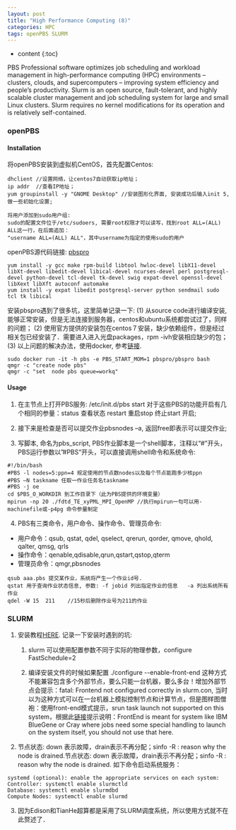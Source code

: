 ```yaml
---
layout: post
title: "High Performance Computing (8)"
categories: HPC
tags: openPBS SLURM
--- 
```


* content
{:toc}

PBS Professional software optimizes job scheduling and workload management in high-performance computing (HPC) environments – clusters, clouds, and supercomputers – improving system efficiency and people’s productivity. Slurm is an open source, fault-tolerant, and highly scalable cluster management and job scheduling system for large and small Linux clusters. Slurm requires no kernel modifications for its operation and is relatively self-contained.




### **openPBS**

#### **Installation**

将openPBS安装到虚拟机CentOS，首先配置Centos:
```
dhclient //设置网络，让centos7自动获取ip地址；
ip addr  //查看IP地址；
yum groupinstall -y "GNOME Desktop" //安装图形化界面, 安装成功后输入init 5, 做一些初始化设置;
```
```
将用户添加到sudo用户组:
sudo的配置文件位于/etc/sudoers, 需要root权限才可以读写，找到root ALL=(ALL) ALL这一行，在后面追加：
"username ALL=(ALL) ALL"，其中username为指定的使用sudo的用户
```
openPBS源代码链接: [pbspro](https://github.com/pbspro/pbspro)
```
yum install -y gcc make rpm-build libtool hwloc-devel libX11-devel libXt-devel libedit-devel libical-devel ncurses-devel perl postgresql-devel python-devel tcl-devel tk-devel swig expat-devel openssl-devel libXext libXft autoconf automake
yum install -y expat libedit postgresql-server python sendmail sudo tcl tk libical
```
安装pbspro遇到了很多坑，这里简单记录一下:
(1) 从source code进行编译安装,能够正常安装，但是无法连接到服务器，centos和ubuntu系统都尝试过了，同样的问题；
(2) 使用官方提供的安装包在centos７安装，缺少依赖组件，但是经过相关包已经安装了．需要进入进入光盘packages，rpm -ivh安装相应缺少的包；
(3) 以上问题的解决办法，使用docker,  参考[链接](https://pbspro.atlassian.net/wiki/spaces/PBSPro/pages/79298561/Using+Docker+to+Instantiate+PBS).
```
sudo docker run -it -h pbs -e PBS_START_MOM=1 pbspro/pbspro bash
qmgr -c "create node pbs"
qmgr -c "set  node pbs queue=workq"
```
#### **Usage**

1. 在主节点上打开PBS服务: /etc/init.d/pbs  start
对于这些PBS的功能开启有几个相同的参量：status 查看状态 restart 重启stop 终止start 开启;

2. 接下来是检查是否可以提交作业pbsnodes –a, 返回free即表示可以提交作业;

3. 写脚本, 命名为pbs_script, PBS作业脚本是一个shell脚本，注释以“#”开头，PBS运行参数以”#PBS“开头，可以直接调用shell命令和系统命令:
```
#!/bin/bash
#PBS -l nodes=5:ppn=4 规定使用的节点数nodes以及每个节点能跑多少核ppn
#PBS –N taskname 任取一作业任务名taskname
#PBS -j oe
cd $PBS_O_WORKDIR 到工作目录下（此为PBS提供的环境变量）
mpirun -np 20 ./fdtd_TE_xyPML_MPI_OpenMP //执行mpirun一句可以用-machinefile或-p4pg 命令参量制定
```
4. PBS有三类命令，用户命令、操作命令、管理员命令:

* 用户命令：qsub, qstat, qdel, qselect, qrerun, qorder, qmove, qhold, qalter, qmsg, qrls
* 操作命令：qenable,qdisable,qrun,qstart,qstop,qterm
* 管理员命令：qmgr,pbsnodes
```
qsub aaa.pbs 提交某作业，系统将产生一个作业id号.
qstat 用于查询作业状态信息, 参数: -f jobid 列出指定作业的信息   -a 列出系统所有作业
qdel -W 15  211    //15秒后删除作业号为211的作业
```

### **SLURM**

1. 安装教程[HERE](https://github.com/MyRespect/ubuntu-slurm).
记录一下安装时遇到的坑:

	1. slurm 可以使用配置参数不同于实际的物理参数，configure FastSchedule=2

	2. 编译安装文件的时候如果配置 ./configure --enable-front-end 
	这种方式不能兼容包含多个外部节点，要么只能一台机器，要么多台！增加外部节点会提示：fatal: Frontend not configured correctly in slurm.con, 当时以为这种方式可以在一台机器上模拟控制节点和计算节点，但是图样图僧袍：使用front-end模式提示，srun task launch not supported on this system，根据此[链接](https://bugs.schedmd.com/show_bug.cgi?id=2349)提示说明：FrontEnd is meant for system like IBM BlueGene or Cray where jobs need some special handling to launch on the system itself, you should not use that here.

2. 节点状态: down 表示故障，drain表示不再分配；sinfo -R : reason why the node is drained.节点状态: down 表示故障，drain表示不再分配；sinfo -R : reason why the node is drained. 如下命令启动系统服务：
```
systemd (optional): enable the appropriate services on each system:
Controller: systemctl enable slurmctld
Database: systemctl enable slurmdbd
Compute Nodes: systemctl enable slurmd
```
3. 因为Edison和TianHe超算都是采用了SLURM调度系统，所以使用方式就不在此赘述了．